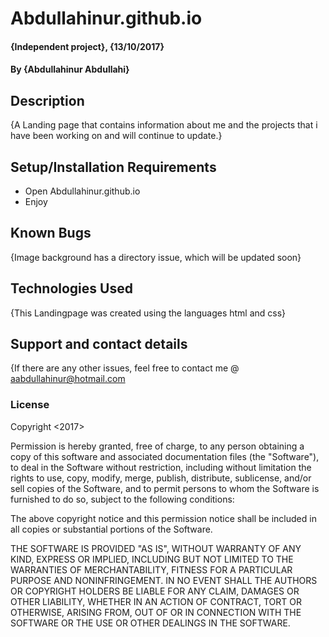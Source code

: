 # Abdullahinur.github.io


#### {Independent project}, {13/10/2017}

#### By **{Abdullahinur Abdullahi}**

## Description

{A Landing page that contains information about me and the projects that i have been working on and will continue to update.}

## Setup/Installation Requirements

* Open Abdullahinur.github.io
* Enjoy


## Known Bugs

{Image background has a directory issue, which will be updated soon}
## Technologies Used

{This Landingpage was created using the languages html and css}
## Support and contact details

{If there are any other issues, feel free to contact me @ aabdullahinur@hotmail.com
### License

Copyright <2017> <Abdullahinur Abdullahi>

Permission is hereby granted, free of charge, to any person obtaining a copy of this software and associated documentation files (the "Software"), to deal in the Software without restriction, including without limitation the rights to use, copy, modify, merge, publish, distribute, sublicense, and/or sell copies of the Software, and to permit persons to whom the Software is furnished to do so, subject to the following conditions:

The above copyright notice and this permission notice shall be included in all copies or substantial portions of the Software.

THE SOFTWARE IS PROVIDED "AS IS", WITHOUT WARRANTY OF ANY KIND, EXPRESS OR IMPLIED, INCLUDING BUT NOT LIMITED TO THE WARRANTIES OF MERCHANTABILITY, FITNESS FOR A PARTICULAR PURPOSE AND NONINFRINGEMENT. IN NO EVENT SHALL THE AUTHORS OR COPYRIGHT HOLDERS BE LIABLE FOR ANY CLAIM, DAMAGES OR OTHER LIABILITY, WHETHER IN AN ACTION OF CONTRACT, TORT OR OTHERWISE, ARISING FROM, OUT OF OR IN CONNECTION WITH THE SOFTWARE OR THE USE OR OTHER DEALINGS IN THE SOFTWARE.
